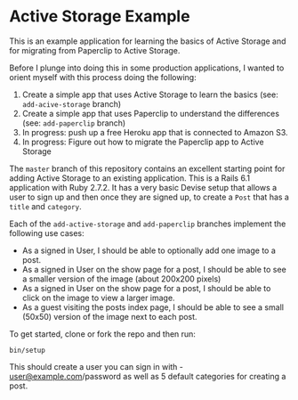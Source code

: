 # Active Storage Example

This is an example application for learning the basics of Active Storage and for migrating from Paperclip to Active Storage.

Before I plunge into doing this in some production applications, I wanted to orient myself with this process doing the following:

1.  Create a simple app that uses Active Storage to learn the basics (see: `add-acive-storage` branch)
2.  Create a simple app that uses Paperclip to understand the differences (see: `add-paperclip` branch)
3.  In progress: push up a free Heroku app that is connected to Amazon S3.
4.  In progress: Figure out how to migrate the Paperclip app to Active Storage

The `master` branch of this repository contains an excellent starting point for adding Active Storage to an existing application. This is a Rails 6.1 application with Ruby 2.7.2. It has a very basic Devise setup that allows a user to sign up and then once they are signed up, to create a `Post` that has a `title` and `category`.

Each of the `add-active-storage` and `add-paperclip` branches implement the following use cases:

- As a signed in User, I should be able to optionally add one image to a post.
- As a signed in User on the show page for a post, I should be able to see a smaller version of the image (about 200x200 pixels)
- As a signed in User on the show page for a post, I should be able to click on the image to view a larger image.
- As a guest visiting the posts index page, I should be able to see a small (50x50) version of the image next to each post.

To get started, clone or fork the repo and then run:

```
bin/setup
```

This should create a user you can sign in with - user@example.com/password as well as 5 default categories for creating a post.
